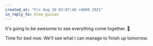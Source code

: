 ```yaml
---
created_at: "Fri Aug 20 03:07:46 +0000 2021"
in_reply_to: @leo_guinan
---
```


It's going to be awesome to see everything come together. 🙌 

Time for bed now. We'll see what I can manage to finish up tomorrow.
